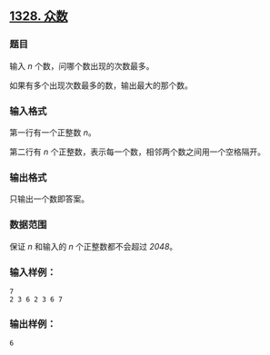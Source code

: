 ## [1328. 众数](https://www.acwing.com/problem/content/1330/)

### 题目

输入 *n* 个数，问哪个数出现的次数最多。

如果有多个出现次数最多的数，输出最大的那个数。

### 输入格式

第一行有一个正整数 *n*。

第二行有 *n* 个正整数，表示每一个数，相邻两个数之间用一个空格隔开。

### 输出格式

只输出一个数即答案。

### 数据范围

保证 *n* 和输入的 *n* 个正整数都不会超过 *2048*。

### 输入样例：

```
7
2 3 6 2 3 6 7
```

### 输出样例：

```
6
```
